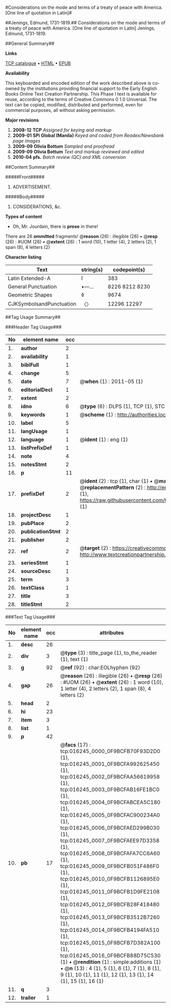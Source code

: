 #Considerations on the mode and terms of a treaty of peace with America. [One line of quotation in Latin]#

##Jenings, Edmund, 1731-1819.##
Considerations on the mode and terms of a treaty of peace with America. [One line of quotation in Latin]
Jenings, Edmund, 1731-1819.

##General Summary##

**Links**

[TCP catalogue](http://www.ota.ox.ac.uk/tcp/)  • 
[HTML](http://tei.it.ox.ac.uk/tcp/Texts-HTML/free/N12/N12850.html)  • 
[EPUB](http://tei.it.ox.ac.uk/tcp/Texts-EPUB/free/N12/N12850.epub)

**Availability**

This keyboarded and encoded edition of the
	       work described above is co-owned by the institutions
	       providing financial support to the Early English Books
	       Online Text Creation Partnership. This Phase I text is
	       available for reuse, according to the terms of Creative
	       Commons 0 1.0 Universal. The text can be copied,
	       modified, distributed and performed, even for
	       commercial purposes, all without asking permission.

**Major revisions**

1. __2008-12__ __TCP__ *Assigned for keying and markup*
1. __2009-01__ __SPi Global (Manila)__ *Keyed and coded from Readex/Newsbank page images*
1. __2009-09__ __Olivia Bottum__ *Sampled and proofread*
1. __2009-09__ __Olivia Bottum__ *Text and markup reviewed and edited*
1. __2010-04__ __pfs.__ *Batch review (QC) and XML conversion*

##Content Summary##

#####Front#####

1. ADVERTISEMENT.

#####Body#####

1. CONSIDERATIONS, &c.

**Types of content**

  * Oh, Mr. Jourdain, there is **prose** in there!

There are 26 **ommitted** fragments! 
 @__reason__ (26) : illegible (26)  •  @__resp__ (26) : #UOM (26)  •  @__extent__ (26) : 1 word (10), 1 letter (4), 2 letters (2), 1 span (8), 4 letters (2)

**Character listing**


|Text|string(s)|codepoint(s)|
|---|---|---|
|Latin Extended-A|ſ|383|
|General Punctuation|•—…|8226 8212 8230|
|Geometric Shapes|◊|9674|
|CJKSymbolsandPunctuation|〈〉|12296 12297|

##Tag Usage Summary##

###Header Tag Usage###

|No|element name|occ|attributes|
|---|---|---|---|
|1.|__author__|2||
|2.|__availability__|1||
|3.|__biblFull__|1||
|4.|__change__|5||
|5.|__date__|7| @__when__ (1) : 2011-05 (1)|
|6.|__editorialDecl__|1||
|7.|__extent__|2||
|8.|__idno__|6| @__type__ (6) : DLPS (1), TCP (1), STC (1), NOTIS (1), IMAGE-SET (1), EVANS-CITATION (1)|
|9.|__keywords__|1| @__scheme__ (1) : http://authorities.loc.gov/ (1)|
|10.|__label__|5||
|11.|__langUsage__|1||
|12.|__language__|1| @__ident__ (1) : eng (1)|
|13.|__listPrefixDef__|1||
|14.|__note__|4||
|15.|__notesStmt__|2||
|16.|__p__|11||
|17.|__prefixDef__|2| @__ident__ (2) : tcp (1), char (1)  •  @__matchPattern__ (2) : ([0-9\-]+):([0-9IVX]+) (1), (.+) (1)  •  @__replacementPattern__ (2) : http://eebo.chadwyck.com/downloadtiff?vid=$1&page=$2 (1), https://raw.githubusercontent.com/textcreationpartnership/Texts/master/tcpchars.xml#$1 (1)|
|18.|__projectDesc__|1||
|19.|__pubPlace__|2||
|20.|__publicationStmt__|2||
|21.|__publisher__|2||
|22.|__ref__|2| @__target__ (2) : https://creativecommons.org/publicdomain/zero/1.0/ (1), http://www.textcreationpartnership.org/docs/. (1)|
|23.|__seriesStmt__|1||
|24.|__sourceDesc__|1||
|25.|__term__|3||
|26.|__textClass__|1||
|27.|__title__|3||
|28.|__titleStmt__|2||


###Text Tag Usage###

|No|element name|occ|attributes|
|---|---|---|---|
|1.|__desc__|26||
|2.|__div__|3| @__type__ (3) : title_page (1), to_the_reader (1), text (1)|
|3.|__g__|92| @__ref__ (92) : char:EOLhyphen (92)|
|4.|__gap__|26| @__reason__ (26) : illegible (26)  •  @__resp__ (26) : #UOM (26)  •  @__extent__ (26) : 1 word (10), 1 letter (4), 2 letters (2), 1 span (8), 4 letters (2)|
|5.|__head__|2||
|6.|__hi__|23||
|7.|__item__|3||
|8.|__list__|1||
|9.|__p__|42||
|10.|__pb__|17| @__facs__ (17) : tcp:016245_0000_0F9BCFB70F93D2D0 (1), tcp:016245_0001_0F9BCFA992625450 (1), tcp:016245_0002_0F9BCFAA56619958 (1), tcp:016245_0003_0F9BCFAB16FE1BC0 (1), tcp:016245_0004_0F9BCFABCEA5C180 (1), tcp:016245_0005_0F9BCFAC900234A0 (1), tcp:016245_0006_0F9BCFAED299B030 (1), tcp:016245_0007_0F9BCFAEE97D3358 (1), tcp:016245_0008_0F9BCFAFA7CC6A60 (1), tcp:016245_0009_0F9BCFB051F486F0 (1), tcp:016245_0010_0F9BCFB1126895E0 (1), tcp:016245_0011_0F9BCFB1D9FE2108 (1), tcp:016245_0012_0F9BCFB28F418480 (1), tcp:016245_0013_0F9BCFB3512B7260 (1), tcp:016245_0014_0F9BCFB4194FA510 (1), tcp:016245_0015_0F9BCFB7D382A100 (1), tcp:016245_0016_0F9BCFB88D75C530 (1)  •  @__rendition__ (1) : simple:additions (1)  •  @__n__ (13) : 4 (1), 5 (1), 6 (1), 7 (1), 8 (1), 9 (1), 10 (1), 11 (1), 12 (1), 13 (1), 14 (1), 15 (1), 16 (1)|
|11.|__q__|3||
|12.|__trailer__|1||
